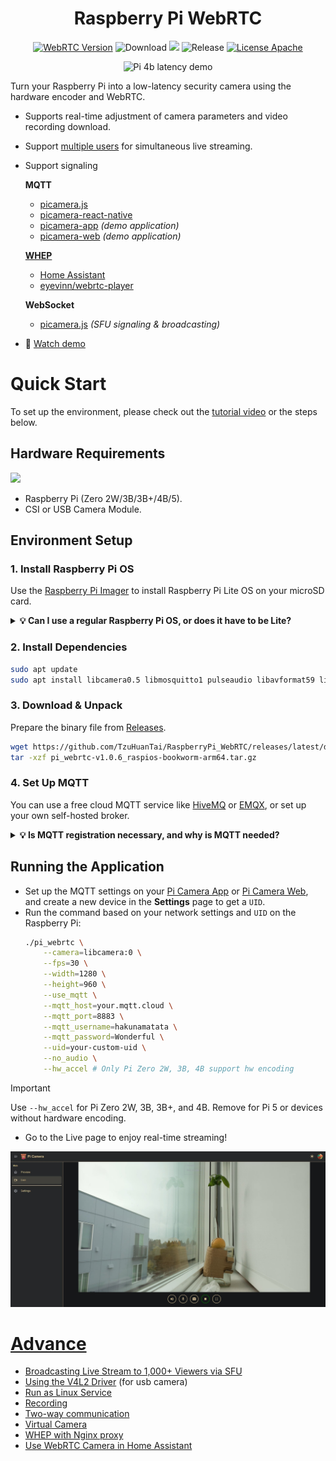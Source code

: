 <h1 align="center">
    Raspberry Pi WebRTC
</h1>

<p align="center">
    <a href="https://chromium.googlesource.com/external/webrtc/+/branch-heads/5790"><img src="https://img.shields.io/badge/libwebrtc-m115.5790-red.svg" alt="WebRTC Version"></a>
    <img src="https://img.shields.io/github/downloads/TzuHuanTai/RaspberryPi_WebRTC/total.svg?color=yellow" alt="Download">
    <img src="https://img.shields.io/badge/C%2B%2B-20-brightgreen?logo=cplusplus">
    <img src="https://img.shields.io/github/v/release/TzuHuanTai/RaspberryPi_WebRTC?color=blue" alt="Release">
    <a href="https://opensource.org/licenses/Apache-2.0"><img src="https://img.shields.io/badge/License-Apache_2.0-purple.svg" alt="License Apache"></a>
</p>

<p align=center>
    <img src="doc/pi_4b_latency_demo.gif" alt="Pi 4b latency demo">
</p>

Turn your Raspberry Pi into a low-latency security camera using the hardware encoder and WebRTC.

- Supports real-time adjustment of camera parameters and video recording download.
- Support [multiple users](doc/pi_4b_users_demo.gif) for simultaneous live streaming.
- Support signaling 

  **MQTT**
    * [picamera.js](https://www.npmjs.com/package/picamera.js)
    * [picamera-react-native](https://www.npmjs.com/package/picamera-react-native)
    * [picamera-app](https://github.com/TzuHuanTai/picamera-app) *(demo application)*
    * [picamera-web](https://app.picamera.live) *(demo application)*

  **[WHEP](https://www.ietf.org/archive/id/draft-ietf-wish-whep-02.html)**
    * [Home Assistant](https://www.home-assistant.io)
    * [eyevinn/webrtc-player](https://www.npmjs.com/package/@eyevinn/webrtc-player)

  **WebSocket**
    * [picamera.js](https://github.com/TzuHuanTai/picamera.js?tab=readme-ov-file#watch-videos-via-the-sfu-server) *(SFU signaling & broadcasting)*

- 🎥 [Watch demo](https://www.youtube.com/watch?v=JZ5bcSAsXog)


# Quick Start

To set up the environment, please check out the [tutorial video](https://youtu.be/g5Npb6DsO-0) or the steps below.

## Hardware Requirements

<img src="https://assets.raspberrypi.com/static/51035ec4c2f8f630b3d26c32e90c93f1/2b8d7/zero2-hero.webp" height="96">

* Raspberry Pi (Zero 2W/3B/3B+/4B/5).
* CSI or USB Camera Module.

## Environment Setup

### 1. Install Raspberry Pi OS

Use the [Raspberry Pi Imager](https://www.raspberrypi.com/software/) to install Raspberry Pi Lite OS on your microSD card.

<details>
  <summary>
    <b>💡 Can I use a regular Raspberry Pi OS, or does it have to be Lite?</b>
  </summary>

> You can use either the Lite or full Raspberry Pi OS (the official recommended versions), but Lite OS is generally more efficient.

</details>

### 2. Install Dependencies

```bash
sudo apt update
sudo apt install libcamera0.5 libmosquitto1 pulseaudio libavformat59 libswscale6
```

### 3. Download & Unpack

Prepare the binary file from [Releases](https://github.com/TzuHuanTai/RaspberryPi_WebRTC/releases).
```bash
wget https://github.com/TzuHuanTai/RaspberryPi_WebRTC/releases/latest/download/pi_webrtc-v1.0.6_raspios-bookworm-arm64.tar.gz
tar -xzf pi_webrtc-v1.0.6_raspios-bookworm-arm64.tar.gz
```

### 4. Set Up MQTT

You can use a free cloud MQTT service like  [HiveMQ](https://www.hivemq.com) or [EMQX](https://www.emqx.com/en), or set up your own self-hosted broker.

<details>
  <summary>
    <b>💡 Is MQTT registration necessary, and why is MQTT needed?</b>
  </summary>

> MQTT is one option for signaling P2P connection information between your camera and the client UI. WHEP, on the other hand, runs an HTTP service locally and does not require a third-party server. It is only suitable for devices with a public hostname. If you choose to self-host an MQTT server (e.g., [Mosquitto](doc/SETUP_MOSQUITTO.md)) and need to access the signaling server remotely via mobile data, you may need to set up DDNS, port forwarding, and SSL/TLS.

</details>

## Running the Application

* Set up the MQTT settings on your [Pi Camera App](https://github.com/TzuHuanTai/Pi-Camera-App) or [Pi Camera Web](https://app.picamera.live), and create a new device in the **Settings** page to get a `UID`. 
* Run the command based on your network settings and `UID` on the Raspberry Pi:
    ```bash
    ./pi_webrtc \
        --camera=libcamera:0 \
        --fps=30 \
        --width=1280 \
        --height=960 \
        --use_mqtt \
        --mqtt_host=your.mqtt.cloud \
        --mqtt_port=8883 \
        --mqtt_username=hakunamatata \
        --mqtt_password=Wonderful \
        --uid=your-custom-uid \
        --no_audio \
        --hw_accel # Only Pi Zero 2W, 3B, 4B support hw encoding
    ```

> [!IMPORTANT]
> Use `--hw_accel` for Pi Zero 2W, 3B, 3B+, and 4B. Remove for Pi 5 or devices without hardware encoding.

* Go to the Live page to enjoy real-time streaming!

<p align=center>
    <img src="doc/web_live_demo.jpg" alt="Pi 5 live demo on web">
</p>

# [Advance](https://github.com/TzuHuanTai/RaspberryPi_WebRTC/wiki/Advanced-Settings)

- [Broadcasting Live Stream to 1,000+ Viewers via SFU](https://github.com/TzuHuanTai/RaspberryPi-WebRTC/wiki/Advanced-Settings#broadcasting-live-stream-to-1000-viewers-via-sfu)
- [Using the V4L2 Driver](https://github.com/TzuHuanTai/RaspberryPi-WebRTC/wiki/Advanced-Settings#using-the-legacy-v4l2-driver) (for usb camera)
- [Run as Linux Service](https://github.com/TzuHuanTai/RaspberryPi-WebRTC/wiki/Advanced-Settings#run-as-linux-service)
- [Recording](https://github.com/TzuHuanTai/RaspberryPi-WebRTC/wiki/Advanced-Settings#recording)
- [Two-way communication](https://github.com/TzuHuanTai/RaspberryPi-WebRTC/wiki/Advanced-Settings#two-way-communication)
- [Virtual Camera](https://github.com/TzuHuanTai/RaspberryPi-WebRTC/wiki/Advanced-Settings##virtual-camera)
- [WHEP with Nginx proxy](https://github.com/TzuHuanTai/RaspberryPi-WebRTC/wiki/Advanced-Settings#whep-with-nginx-proxy)
- [Use WebRTC Camera in Home Assistant](https://github.com/TzuHuanTai/RaspberryPi-WebRTC/wiki/Advanced-Settings#use-webrtc-camera-in-home-assistant)
